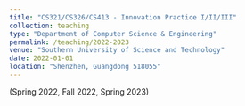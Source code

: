 ```yaml
---
title: "CS321/CS326/CS413 - Innovation Practice I/II/III"
collection: teaching
type: "Department of Computer Science & Engineering"
permalink: /teaching/2022-2023
venue: "Southern University of Science and Technology"
date: 2022-01-01
location: "Shenzhen, Guangdong 518055"
---
```


(Spring 2022, Fall 2022, Spring 2023)
